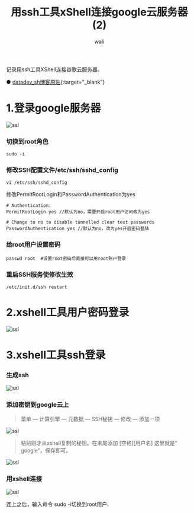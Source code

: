 ﻿---
layout: post
title: 用ssh工具xShell连接google云服务器(2)   #标题
tagline: 用ssh工具xShell连接google云服务器
category: server      #分类
author: wali    #作者
tag: googleCloud     #标签
ghurl:        #github url
ghurl_zip:    #github zip下载
comments: true

post_nav: ["1.登录google服务器","2.xshell工具用户密码登录","3.xshell工具ssh登录"]
group_tag: google云服务器
---

记录用ssh工具XShell连接谷歌云服务器。

● [datadev_sh博客原贴](https://blog.csdn.net/datadev_sh/article/details/79593360 "https://blog.csdn.net/datadev_sh/article/details/79593360"){:target="_blank"}

# 1.登录google服务器

![ssl](https://raw.githubusercontent.com/walidream/blogimage/master/waliblogImage/server/server_1.png)

### 切换到root角色

```
sudo -i
```

### 修改SSH配置文件/etc/ssh/sshd_config

```
vi /etc/ssh/sshd_config
```

修改PermitRootLogin和PasswordAuthentication为yes

```
# Authentication:
PermitRootLogin yes //默认为no，需要开启root用户访问改为yes

# Change to no to disable tunnelled clear text passwords
PasswordAuthentication yes //默认为no，改为yes开启密码登陆
```

### 给root用户设置密码

```
passwd root  #设置root密码后直接可以用root账户登录
```

### 重启SSH服务使修改生效

```
/etc/init.d/ssh restart
```

# 2.xshell工具用户密码登录

![ssl](https://raw.githubusercontent.com/walidream/blogimage/master/waliblogImage/server/server_32.png)

# 3.xshell工具ssh登录

### 生成ssh

![ssl](https://raw.githubusercontent.com/walidream/blogimage/master/waliblogImage/server/server_2.png)


### 添加密钥到google云上

> 菜单 — 计算引擎 — 元数据 — SSH秘钥 — 修改 — 添加一项

![ssl](https://raw.githubusercontent.com/walidream/blogimage/master/waliblogImage/server/server_3.png)


> 粘贴刚才从xshell复制的秘钥。在末尾添加 [空格][用户名] 这里就是“ google”，保存即可。


![ssl](https://raw.githubusercontent.com/walidream/blogimage/master/waliblogImage/server/server_4.png)


### 用xshell连接

![ssl](https://raw.githubusercontent.com/walidream/blogimage/master/waliblogImage/server/server_5.png)

连上之后，输入命令 sudo -i切换到root用户.














